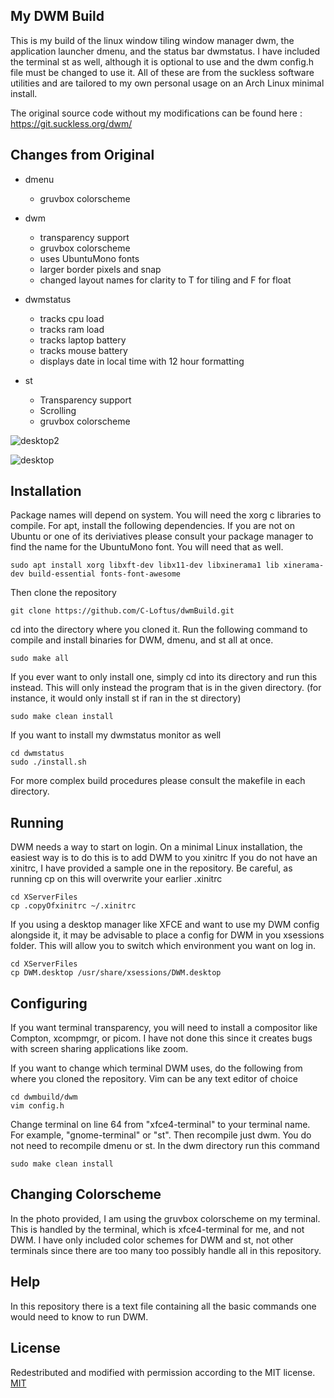


## My DWM Build
This is my build of the linux window tiling window manager dwm, the application launcher dmenu, and the status bar dwmstatus. I have included the terminal st as well, although it is optional to use and the dwm config.h file must be changed to use it. All of these 
are from the suckless software utilities and are tailored 
to my own personal usage on an Arch Linux minimal install. 

The original source code without my modifications 
can be found here : https://git.suckless.org/dwm/

## Changes from Original
* dmenu
  * gruvbox colorscheme
* dwm 
  * transparency support
  * gruvbox colorscheme
  * uses UbuntuMono fonts
  * larger border pixels and snap 
  * changed layout names for clarity to T for tiling and F for float
* dwmstatus
  * tracks cpu load
  * tracks ram load
  * tracks laptop battery
  * tracks mouse battery
  * displays date in local time with 12 hour formatting

* st
  * Transparency support
  * Scrolling
  * gruvbox colorscheme


![desktop2](https://user-images.githubusercontent.com/70598503/114765291-fccab200-9d32-11eb-9bea-8861ee2402ee.png)

![desktop](https://user-images.githubusercontent.com/70598503/114767341-81b6cb00-9d35-11eb-8201-cedd3e48986e.png)


## Installation
Package names will depend on system. You will need the xorg c libraries to compile. For apt, install the following dependencies. If you are not on Ubuntu or one of its deriviatives please consult your package manager to find the name for the UbuntuMono font. You will need that as well. 

```
sudo apt install xorg libxft-dev libx11-dev libxinerama1 lib xinerama-dev build-essential fonts-font-awesome
```

Then clone the repository
```
git clone https://github.com/C-Loftus/dwmBuild.git
```
cd into the directory where you cloned it. Run the following command to compile and install binaries for DWM, dmenu, and st all at once.
```
sudo make all
```

If you ever want to only install one, simply cd into its directory and run this instead. This will only instead the program that is in the given directory. (for instance, it would only install st if ran in the st directory)
```
sudo make clean install
```

If you want to install my dwmstatus monitor as well
```
cd dwmstatus
sudo ./install.sh
```
For more complex build procedures please consult the makefile in each directory.

## Running
DWM needs a way to start on login. On a minimal Linux installation, the easiest way is to do this is to add DWM to you xinitrc
If you do not have an xinitrc, I have provided a sample one in the repository. Be careful, as running cp on this will overwrite your earlier .xinitrc
```
cd XServerFiles
cp .copyOfxinitrc ~/.xinitrc
```
If you using a desktop manager like XFCE and want to use my DWM config alongside it, it may be advisable to place a config for DWM in you xsessions folder. This will allow you to switch which environment you want on log in. 

```
cd XServerFiles
cp DWM.desktop /usr/share/xsessions/DWM.desktop
```
## Configuring
If you want terminal transparency, you will need to install a compositor like Compton, xcompmgr, or picom. I have not done this since it creates bugs with screen sharing applications like zoom.

If you want to change which terminal DWM uses, do the following from where you cloned the repository. Vim can be any text editor of choice
```
cd dwmbuild/dwm
vim config.h
```
Change terminal on line 64 from "xfce4-terminal" to your terminal name. For example, "gnome-terminal" or "st". Then recompile just dwm. You do not need to recompile dmenu or st. In the dwm directory run this command
```
sudo make clean install
```

## Changing Colorscheme
In the photo provided, I am using the gruvbox colorscheme on my terminal. This is handled by the terminal, which is xfce4-terminal for me, and not DWM. I have only included color schemes for DWM and st, not other terminals since there are too many too possibly handle all in this repository. 

## Help
In this repository there is a text file containing all the basic commands one would need to know to run DWM. 

## License
Redestributed and modified with permission according to the MIT license. 
[MIT](https://choosealicense.com/licenses/mit/)
